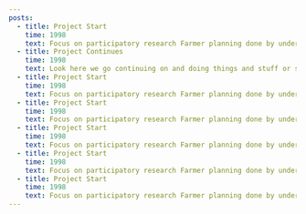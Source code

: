 ```yaml
---
posts:
  - title: Project Start
    time: 1998
    text: Focus on participatory research Farmer planning done by undergrads and farmers.
  - title: Project Continues
    time: 1998
    text: Look here we go continuing on and doing things and stuff or something.
  - title: Project Start
    time: 1998
    text: Focus on participatory research Farmer planning done by undergrads and farmers.
  - title: Project Start
    time: 1998
    text: Focus on participatory research Farmer planning done by undergrads and farmers.
  - title: Project Start
    time: 1998
    text: Focus on participatory research Farmer planning done by undergrads and farmers.
  - title: Project Start
    time: 1998
    text: Focus on participatory research Farmer planning done by undergrads and farmers.
  - title: Project Start
    time: 1998
    text: Focus on participatory research Farmer planning done by undergrads and farmers.
---
```

